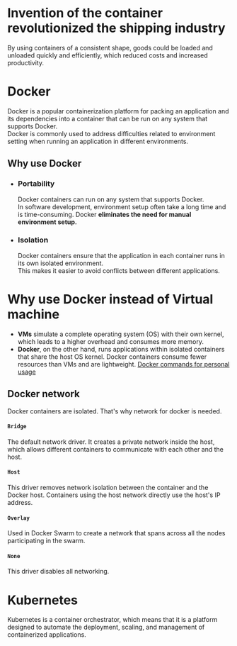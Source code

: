 # Invention of the container revolutionized the shipping industry
By using containers of a consistent shape, goods could be loaded and unloaded quickly and efficiently, which reduced costs and increased productivity.<br>

# Docker
Docker is a popular containerization platform for packing an application and its dependencies into a container that can be run on any system that supports Docker.<br>
Docker is commonly used to address difficulties related to environment setting when running an application in different environments.<br>
## Why use Docker
- ### Portability
  Docker containers can run on any system that supports Docker.<br>
  In software development, environment setup often take a long time and is time-consuming. Docker **eliminates the need for manual environment setup.**<br>
- ### Isolation
  Docker containers ensure that the application in each container runs in its own isolated environment.<br>
  This makes it easier to avoid conflicts between different applications.
   
# Why use Docker instead of Virtual machine
- **VMs** simulate a complete operating system (OS) with their own kernel, which leads to a higher overhead and consumes more memory.
- **Docker**, on the other hand, runs applications within isolated containers that share the host OS kernel. Docker containers consume fewer resources than VMs and are lightweight.
[Docker commands for personal usage](https://github.com/vacu9708/Tools-etc/blob/main/Containerization/Docker.md)

## Docker network
Docker containers are isolated. That's why network for docker is needed.
#### `Bridge`
The default network driver. It creates a private network inside the host, which allows different containers to communicate with each other and the host.
#### `Host`
This driver removes network isolation between the container and the Docker host. Containers using the host network directly use the host's IP address.
#### `Overlay`
Used in Docker Swarm to create a network that spans across all the nodes participating in the swarm.
#### `None`
This driver disables all networking.


# Kubernetes
Kubernetes is a container orchestrator, which means that it is a platform designed to automate the deployment, scaling, and management of containerized applications.
  
